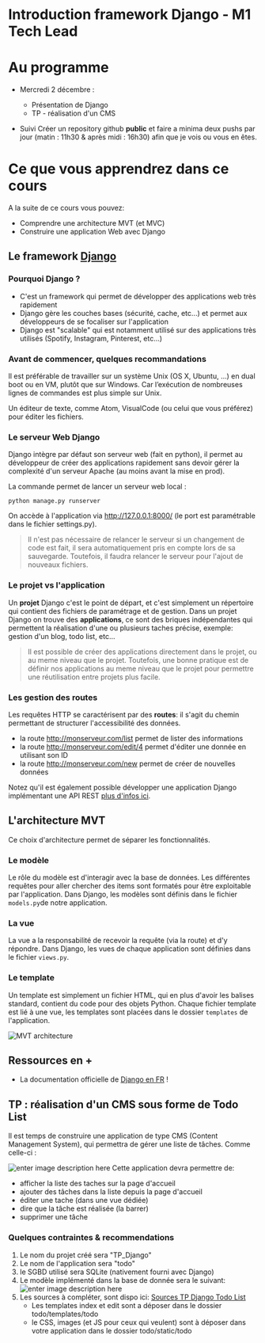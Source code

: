 
# Introduction framework Django - M1 Tech Lead


# Au programme
* Mercredi 2 décembre :
	* Présentation de Django
	* TP - réalisation d'un CMS
	
* Suivi
Créer un repository github **public** et faire a minima deux pushs par jour (matin : 11h30 & après midi : 16h30) afin que je vois ou vous en êtes.

# Ce que vous apprendrez dans ce cours
A la suite de ce cours vous pouvez:

 - Comprendre une architecture MVT (et MVC)
 - Construire une application Web avec Django

## Le framework [Django](https://www.djangoproject.com/)

### Pourquoi Django ?

 - C'est un framework qui permet de développer des applications web très
   rapidement
 - Django gère les couches bases (sécurité, cache, etc...) et
   permet aux développeurs de se focaliser sur l'application
  - Django est "scalable" qui est notamment utilisé sur des applications très
   utilisés (Spotify, Instagram, Pinterest, etc...)

### Avant de commencer, quelques recommandations

Il est préférable de travailler sur un système Unix (OS X, Ubuntu, ...) en dual boot ou en VM, plutôt que sur Windows. Car l’exécution de nombreuses lignes de commandes est plus simple sur Unix.

Un éditeur de texte, comme Atom, VisualCode (ou celui que vous préférez) pour éditer les fichiers.

### Le serveur Web Django
Django intègre par défaut son serveur web (fait en python), il permet au développeur de créer des applications rapidement sans devoir gérer la complexité d'un serveur Apache (au moins avant la mise en prod).

La commande permet de lancer un serveur web local :

    python manage.py runserver

On accède à l'application via http://127.0.0.1:8000/ (le port est paramétrable dans le fichier settings.py).

> Il n'est pas nécessaire de relancer le serveur si un changement de
> code est fait, il sera automatiquement pris en compte lors de sa
> sauvegarde. Toutefois, il faudra relancer le serveur pour l'ajout de
> nouveaux fichiers.

### Le projet vs l'application
Un **projet** Django c'est le point de départ, et c'est simplement un répertoire qui contient des fichiers de paramétrage et de gestion.
Dans un projet Django on trouve des **applications**, ce sont des briques indépendantes qui permettent la réalisation d'une ou plusieurs taches précise, exemple: gestion d'un blog, todo list, etc... 

> Il est possible de créer des applications directement dans le projet, ou au meme niveau que le projet. Toutefois, une bonne pratique est de définir nos applications au meme niveau que le projet pour permettre une réutilisation entre projets plus facile. 


### Les gestion des routes
Les requêtes HTTP se caractérisent par des **routes**: il s'agit du chemin permettant de structurer l'accessibilité des données.
- la route http://monserveur.com/list permet de lister des informations
- la route http://monserveur.com/edit/4 permet d'éditer une donnée en utilisant son ID
- la route http://monserveur.com/new permet de créer de nouvelles données

Notez qu'il est également possible développer une application Django implémentant une API REST [plus d'infos ici](https://www.django-rest-framework.org/).

## L'architecture MVT

Ce choix d'architecture permet de séparer les fonctionnalités.

### Le modèle
Le rôle du modèle est d'interagir avec la base de données. Les différentes requêtes pour aller chercher des items sont formatés pour être exploitable par l'application.
Dans Django, les modèles sont définis dans le fichier `models.py`de notre application.

### La vue
La vue a la responsabilité de recevoir la requête (via la route) et d'y répondre.
Dans Django, les vues de chaque application sont définies dans le fichier `views.py`.

### Le template
Un template est simplement un fichier HTML, qui en plus d'avoir les balises standard, contient du code pour des objets Python. Chaque fichier template est lié à une vue, les templates sont placées dans le dossier `templates` de l'application.

![MVT architecture](https://t1.daumcdn.net/cfile/tistory/99B782465BB8D0C61A)

## Ressources en + 

-   La documentation officielle de [Django en FR](https://docs.djangoproject.com/fr/3.1/) !

## TP : réalisation d'un CMS sous forme de Todo List

Il est temps de construire une application de type CMS (Content Management System), qui permettra de gérer une liste de tâches. Comme celle-ci :

![enter image description here](https://drive.google.com/uc?export=view&id=1Y_OlhvJH994EYELneRdjUvHpEoLy8y4w)
Cette application devra permettre de:
 - afficher la liste des taches sur la page d'accueil
 - ajouter des tâches dans la liste depuis la page d'accueil
 - éditer une tache (dans une vue dédiée)
 - dire que la tâche est réalisée (la barrer)
 - supprimer une tâche

### Quelques contraintes & recommendations

 1. Le nom du projet créé sera "TP_Django"
 2. Le nom de l'application sera "todo"
 3. le SGBD utilisé sera SQLite (nativement fourni avec Django)
 4. Le modèle implémenté dans la base de donnée sera le suivant:  ![enter image description here](https://drive.google.com/uc?export=view&id=1sH6lCxXPkt8cT54oIHYb9-7HIlEeBK2Z)
 5. Les sources à compléter, sont dispo ici: [Sources TP Django Todo List](https://drive.google.com/drive/folders/1fVmgHLogQgOqwrzcKUfv7yjPlJxruRa_?usp=sharing)
    * Les templates index et edit sont a déposer dans le dossier todo/templates/todo
    * le CSS, images (et JS pour ceux qui veulent) sont à déposer dans votre application dans le dossier todo/static/todo
	 
